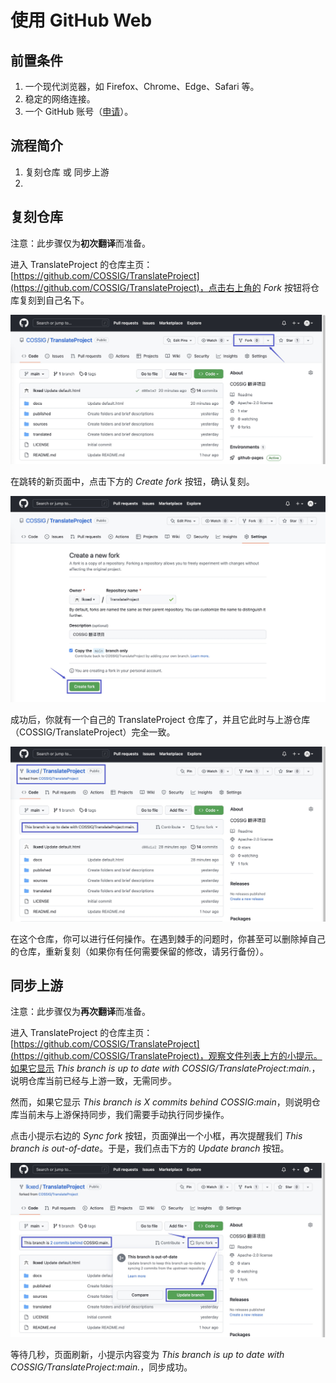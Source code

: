 # 使用 GitHub Web

## 前置条件

1. 一个现代浏览器，如 Firefox、Chrome、Edge、Safari 等。
2. 稳定的网络连接。
3. 一个 GitHub 账号（[申请](https://github.com/signup)）。

## 流程简介

1. 复刻仓库 或 同步上游
2. 

## 复刻仓库

注意：此步骤仅为**初次翻译**而准备。

进入 TranslateProject 的仓库主页：[https://github.com/COSSIG/TranslateProject](https://github.com/COSSIG/TranslateProject)，点击右上角的 _Fork_ 按钮将仓库复刻到自己名下。

![](../assets/images/fork-web.jpg)

在跳转的新页面中，点击下方的 _Create fork_ 按钮，确认复刻。

![](../assets/images/create-fork-web.jpg)

成功后，你就有一个自己的 TranslateProject 仓库了，并且它此时与上游仓库（COSSIG/TranslateProject）完全一致。

![](../assets/images/created-fork-web.jpg)

在这个仓库，你可以进行任何操作。在遇到棘手的问题时，你甚至可以删除掉自己的仓库，重新复刻（如果你有任何需要保留的修改，请另行备份）。

## 同步上游

注意：此步骤仅为**再次翻译**而准备。

进入 TranslateProject 的仓库主页：[https://github.com/COSSIG/TranslateProject](https://github.com/COSSIG/TranslateProject)，观察文件列表上方的小提示。如果它显示 _This branch is up to date with COSSIG/TranslateProject:main._，说明仓库当前已经与上游一致，无需同步。

然而，如果它显示 _This branch is X commits behind COSSIG:main_，则说明仓库当前未与上游保持同步，我们需要手动执行同步操作。

点击小提示右边的 _Sync fork_ 按钮，页面弹出一个小框，再次提醒我们 _This branch is out-of-date_。于是，我们点击下方的 _Update branch_ 按钮。

![](../assets/images/sync-fork-web.jpg)

等待几秒，页面刷新，小提示内容变为 _This branch is up to date with COSSIG/TranslateProject:main._，同步成功。
